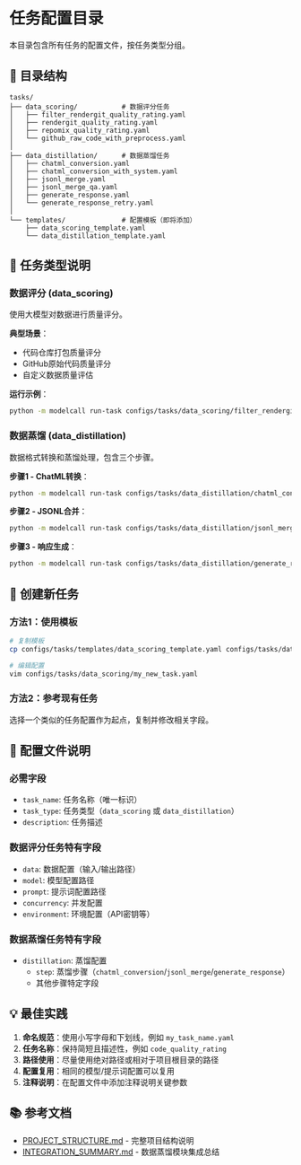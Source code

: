 # 任务配置目录

本目录包含所有任务的配置文件，按任务类型分组。

## 📁 目录结构

```
tasks/
├── data_scoring/           # 数据评分任务
│   ├── filter_rendergit_quality_rating.yaml
│   ├── rendergit_quality_rating.yaml
│   ├── repomix_quality_rating.yaml
│   └── github_raw_code_with_preprocess.yaml
│
├── data_distillation/      # 数据蒸馏任务
│   ├── chatml_conversion.yaml
│   ├── chatml_conversion_with_system.yaml
│   ├── jsonl_merge.yaml
│   ├── jsonl_merge_qa.yaml
│   ├── generate_response.yaml
│   └── generate_response_retry.yaml
│
└── templates/              # 配置模板（即将添加）
    ├── data_scoring_template.yaml
    └── data_distillation_template.yaml
```

## 🎯 任务类型说明

### 数据评分 (data_scoring)
使用大模型对数据进行质量评分。

**典型场景**：
- 代码仓库打包质量评分
- GitHub原始代码质量评分
- 自定义数据质量评估

**运行示例**：
```bash
python -m modelcall run-task configs/tasks/data_scoring/filter_rendergit_quality_rating.yaml
```

### 数据蒸馏 (data_distillation)
数据格式转换和蒸馏处理，包含三个步骤。

**步骤1 - ChatML转换**：
```bash
python -m modelcall run-task configs/tasks/data_distillation/chatml_conversion.yaml
```

**步骤2 - JSONL合并**：
```bash
python -m modelcall run-task configs/tasks/data_distillation/jsonl_merge.yaml
```

**步骤3 - 响应生成**：
```bash
python -m modelcall run-task configs/tasks/data_distillation/generate_response.yaml
```

## 📝 创建新任务

### 方法1：使用模板
```bash
# 复制模板
cp configs/tasks/templates/data_scoring_template.yaml configs/tasks/data_scoring/my_new_task.yaml

# 编辑配置
vim configs/tasks/data_scoring/my_new_task.yaml
```

### 方法2：参考现有任务
选择一个类似的任务配置作为起点，复制并修改相关字段。

## 🔧 配置文件说明

### 必需字段
- `task_name`: 任务名称（唯一标识）
- `task_type`: 任务类型（`data_scoring` 或 `data_distillation`）
- `description`: 任务描述

### 数据评分任务特有字段
- `data`: 数据配置（输入/输出路径）
- `model`: 模型配置路径
- `prompt`: 提示词配置路径
- `concurrency`: 并发配置
- `environment`: 环境配置（API密钥等）

### 数据蒸馏任务特有字段
- `distillation`: 蒸馏配置
  - `step`: 蒸馏步骤（`chatml_conversion`/`jsonl_merge`/`generate_response`）
  - 其他步骤特定字段

## 💡 最佳实践

1. **命名规范**：使用小写字母和下划线，例如 `my_task_name.yaml`
2. **任务名称**：保持简短且描述性，例如 `code_quality_rating`
3. **路径使用**：尽量使用绝对路径或相对于项目根目录的路径
4. **配置复用**：相同的模型/提示词配置可以复用
5. **注释说明**：在配置文件中添加注释说明关键参数

## 📚 参考文档
- [PROJECT_STRUCTURE.md](../../PROJECT_STRUCTURE.md) - 完整项目结构说明
- [INTEGRATION_SUMMARY.md](../../INTEGRATION_SUMMARY.md) - 数据蒸馏模块集成总结

